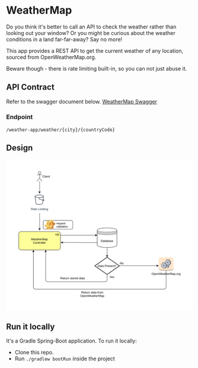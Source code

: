 # WeatherMap

Do you think it's better to call an API to check the weather rather than looking out your window?
Or you might be curious about the weather conditions in a land far-far-away?
Say no more!

This app provides a REST API to get the current weather of any location, sourced from OpenWeatherMap.org.

Beware though - there is rate limiting built-in, so you can not just abuse it. 

## API Contract
Refer to the swagger document below.
[WeatherMap Swagger](src/main/java/api/weather.v1.swagger.yml)

### Endpoint
```
/weather-app/weather/{city}/{countryCode}
```

## Design
![flow](WeatherMap.png "Title")

## Run it locally
It's a Gradle Spring-Boot application. To run it locally:
* Clone this repo.
* Run `./gradlew bootRun` inside the project




